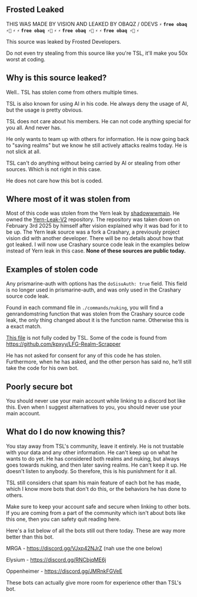 ## Frosted Leaked
THIS WAS MADE BY VISION AND LEAKED BY OBAQZ / 0DEVS
**` ⚡ `** **`free obaq ⚡🔫`** **` ⚡ `**
**` ⚡ `** **`free obaq ⚡🔫`** **` ⚡ `**
**` ⚡ `** **`free obaq ⚡🔫`** **` ⚡ `**
**` ⚡ `** **`free obaq ⚡🔫`** **` ⚡ `**

This source was leaked by Frosted Developers.

Do not even try stealing from this source like you're TSL, it'll make you 50x worst at coding.

## Why is this source leaked?
Well.. TSL has stolen come from others multiple times.

TSL is also known for using AI in his code. He always deny the usage of AI, but the usage is pretty obvious.

TSL does not care about his members. He can not code anything special for you all. And never has.

He only wants to team up with others for information. He is now going back to "saving realms" but we know he still actively attacks realms today. He is not slick at all.

TSL can't do anything without being carried by AI or stealing from other sources. Which is not right in this case.

He does not care how this bot is coded.

## Where most of it was stolen from
Most of this code was stolen from the Yern leak by [shadowwwmain](https://github.com/shadowwwmain). He owned the [Yern-Leak-V2](https://github.com/shadowwwmain/Yern-Leak-V2) repository. The repository was taken down on February 3rd 2025 by himself after vision explained why it was bad for it to be up. The Yern leak source was a fork a Crashary, a previously project vision did with another developer. There will be no details about how that got leaked. I will now use Crashary source code leak in the examples below instead of Yern leak in this case. **None of these sources are public today.**

## Examples of stolen code
Any prismarine-auth with options has the `doSisuAuth: true` field. This field is no longer used in prismarine-auth, and was only used in the Crashary source code leak.

Found in each command file in `./commands/nuking`, you will find a genrandomstring function that was stolen from the Crashary source code leak, the only thing changed about it is the function name. Otherwise this is a exact match.

[This file](./functions/handleScrapper.js) is not fully coded by TSL. Some of the code is found from https://github.com/kpxyy/LFG-Realm-Scrapper

He has not asked for consent for any of this code he has stolen. Furthermore, when he has asked, and the other person has said no, he'll still take the code for his own bot.

## Poorly secure bot
You should never use your main account while linking to a discord bot like this. Even when I suggest alternatives to you, you should never use your main account.


## What do I do now knowing this?
You stay away from TSL's community, leave it entirely. He is not trustable with your data and any other information. He can't keep up on what he wants to do yet. He has considered both realms and nuking, but always goes towards nuking, and then later saving realms. He can't keep it up. He doesn't listen to anybody. So therefore, this is his punishment for it all.

TSL still considers chat spam his main feature of each bot he has made, which I know more bots that don't do this, or the behaviors he has done to others.

Make sure to keep your account safe and secure when linking to other bots. If you are coming from a part of the community which isn't about bots like this one, then you can safety quit reading here.

Here's a list below of all the bots still out there today. These are way more better than this bot.

MRGA - https://discord.gg/VJxp42NJrZ (nah use the one below)

Elysium - https://discord.gg/RNCbjqME6j

Oppenheimer - https://discord.gg/JMRnkFGVeE

These bots can actually give more room for experience other than TSL's bot.

